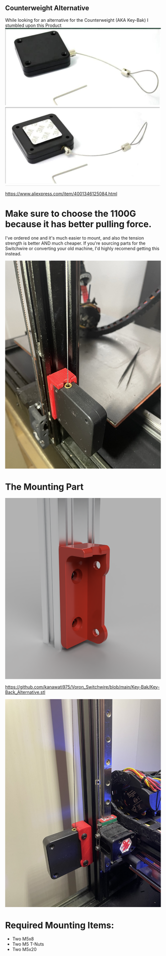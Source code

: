 ## Counterweight Alternative

While looking for an alternative for the Counterweight (AKA Key-Bak) I stumbled upon this Product
![alt text](https://github.com/kanawati975/Voron_Switchwire/blob/main/Key-Bak/KB-ALT.jpg)

https://www.aliexpress.com/item/4001346125084.html

# Make sure to choose the 1100G because it has better pulling force.

I've ordered one and it's much easier to mount, and also the tension strength is better AND much cheaper.
If you're sourcing parts for the Switchwire or converting your old machine, I'd highly recomend getting this instead.

![alt text](https://github.com/kanawati975/Voron_Switchwire/blob/main/Key-Bak/IMG_6735.jpeg)

# The Mounting Part
![alt text](https://github.com/kanawati975/Voron_Switchwire/blob/main/Key-Bak/Key-Bak_Alternative.png)

https://github.com/kanawati975/Voron_Switchwire/blob/main/Key-Bak/Key-Back_Alternative.stl

![alt text](https://github.com/kanawati975/Voron_Switchwire/blob/main/Key-Bak/IMG_6824.JPEG)

# Required Mounting Items:
- Two M5x8
- Two M5 T-Nuts
- Two M5x20
